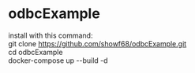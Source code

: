 # odbcExample

install with this command:
<br>
git clone https://github.com/showf68/odbcExample.git
<br>
cd odbcExample
<br>
docker-compose up --build -d
